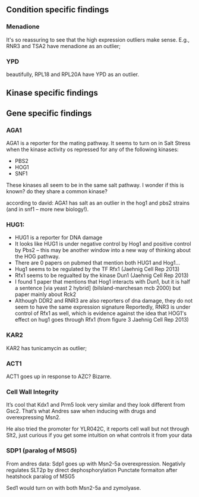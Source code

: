 ## Condition specific findings

### Menadione

It's so reassuring to see that the high expression outliers make sense. E.g., RNR3 and TSA2 have menadione as an outlier;  


### YPD

beautifully, RPL18 and RPL20A have YPD as an outlier.


## Kinase specific findings

## Gene specific findings

### AGA1

AGA1 is a reporter for the mating pathway. It seems to turn on in Salt Stress when the kinase activity os repressed for any of the following kinases:
* PBS2
* HOG1
* SNF1

These kinases all seem to be in the same salt pathway. I wonder if this is known? do they share a common kinase?

according to david:
AGA1 has salt as an outlier in the hog1 and pbs2 strains (and in snf1 – more new biology!).

### HUG1:
* HUG1 is a reporter for DNA damage
* It looks like HUG1 is under negative control by Hog1 and positive control by Pbs2 – this may be another window into a new way of thinking about the HOG pathway.
* There are 0 papers on pubmed that mention both HUG1 and Hog1...
* Hug1 seems to be regulated by the TF Rfx1 (Jaehnig Cell Rep 2013)
* Rfx1 seems to be regualted by the kinase Dun1 (Jaehnig Cell Rep 2013)
* I found 1 paper that mentions that Hog1 interacts with Dun1, but it is half a sentence [via yeast 2 hybrid] (bilsland-marchesan mcb 2000) but paper mainly about Rck2
* Although DDR2 and RNR3 are also reporters of dna damage, they do not seem to have the same expression signature
Reportedly, RNR3 is under control of Rfx1 as well, which is evidence against the idea that HOG1's effect on hug1 goes through Rfx1 (from figure 3 Jaehnig Cell Rep 2013)


### KAR2
KAR2 has tunicamycin as outlier;




### ACT1
ACT1 goes up in response to AZC? Bizarre.

### Cell Wall Integrity

It’s cool that Kdx1 and Prm5 look very similar and they look different from Gsc2. That’s what Andres saw when inducing with drugs and overexpressing Msn2.

He also tried the promoter for YLR042C, it reports cell wall but not through Slt2, just curious if you get some intuition on what controls it from your data

### SDP1 (paralog of MSG5)
From andres data: Sdp1 goes up with Msn2-5a overexpression.
Negativly regulates SLT2p by direct dephosphorylation
Punctate formaiton after heatshock
paralog of MSG5

Sed1 would turn on with both Msn2-5a and zymolyase.
